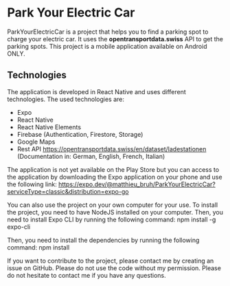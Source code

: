 # Park Your Electric Car
ParkYourElectricCar is a project that helps you to find a parking spot to charge your electric car.
It uses the **opentransportdata.swiss** API to get the parking spots.
This project is a mobile application available on Android ONLY.

## Technologies
The application is developed in React Native and uses different technologies.
The used technologies are:
  - Expo
  - React Native
  - React Native Elements
  - Firebase (Authentication, Firestore, Storage)
  - Google Maps
  - Rest API https://opentransportdata.swiss/en/dataset/ladestationen (Documentation in: German, English, French, Italian)


The application is not yet available on the Play Store but you can access to the application by downloading the Expo application on your phone and use the following link:
https://expo.dev/@matthieu_bruh/ParkYourElectricCar?serviceType=classic&distribution=expo-go

You can also use the project on your own computer for your use.
To install the project, you need to have NodeJS installed on your computer.
Then, you need to install Expo CLI by running the following command:
npm install -g expo-cli

Then, you need to install the dependencies by running the following command:
npm install

If you want to contribute to the project, please contact me by creating an issue on GitHub.
Please do not use the code without my permission.
Please do not hesitate to contact me if you have any questions.
